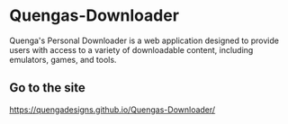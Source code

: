 # Quengas-Downloader

Quenga's Personal Downloader is a web application designed to provide users with access to a variety of downloadable content, including emulators, games, and tools.

## Go to the site
https://quengadesigns.github.io/Quengas-Downloader/
